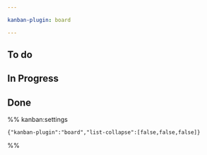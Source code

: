 ```yaml
---

kanban-plugin: board

---
```


## To do



## In Progress



## Done





%% kanban:settings
```
{"kanban-plugin":"board","list-collapse":[false,false,false]}
```
%%